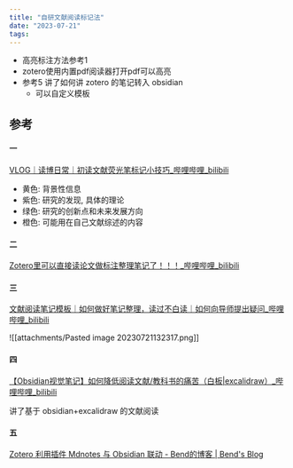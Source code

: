 ```yaml
---
title: "自研文献阅读标记法"
date: "2023-07-21"
tags:
---
```


- 高亮标注方法参考1
- zotero使用内置pdf阅读器打开pdf可以高亮
- 参考5 讲了如何讲 zotero 的笔记转入 obsidian
    - 可以自定义模板

## 参考

#### 一
[VLOG｜读博日常｜初读文献荧光笔标记小技巧_哔哩哔哩_bilibili](https://www.bilibili.com/video/BV14f4y1s7A9/?spm_id_from=333.337.search-card.all.click&vd_source=92451653bea4ed324c9bfc0287256aa5)

- 黄色: 背景性信息
- 紫色: 研究的发现, 具体的理论
- 绿色: 研究的创新点和未来发展方向
- 橙色: 可能用在自己文献综述的内容

#### 二
[Zotero里可以直接读论文做标注整理笔记了！！！_哔哩哔哩_bilibili](https://www.bilibili.com/video/BV16h411S7bx/?spm_id_from=333.337.search-card.all.click&vd_source=92451653bea4ed324c9bfc0287256aa5)

#### 三
[文献阅读笔记模板｜如何做好笔记整理，读过不白读｜如何向导师提出疑问_哔哩哔哩_bilibili](https://www.bilibili.com/video/BV1Jg4y1g7w7/?spm_id_from=333.337.search-card.all.click&vd_source=92451653bea4ed324c9bfc0287256aa5)

![[attachments/Pasted image 20230721132317.png]]

#### 四

[【Obsidian视觉笔记】如何降低阅读文献/教科书的痛苦（白板|excalidraw）_哔哩哔哩_bilibili](https://www.bilibili.com/video/BV1SB4y1n7zd/?spm_id_from=333.337.search-card.all.click&vd_source=92451653bea4ed324c9bfc0287256aa5)

讲了基于 obsidian+excalidraw 的文献阅读

#### 五

[Zotero 利用插件 Mdnotes 与 Obsidian 联动 - Bend的博客 | Bend's Blog](https://bend1031.github.io/2021/01/10/Zotero-uses-plug-in-Mdnotes-to-link-with-Obsidian/)

